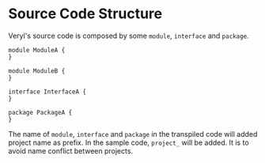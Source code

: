 # Source Code Structure

Veryl's source code is composed by some `module`, `interface` and `package`.

```veryl,playground
module ModuleA {
}

module ModuleB {
}

interface InterfaceA {
}

package PackageA {
}
```

The name of `module`, `interface` and `package` in the transpiled code will added project name as prefix.
In the sample code, `project_` will be added.
It is to avoid name conflict between projects.
